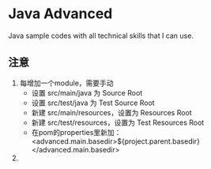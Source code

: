 # Java Advanced
Java sample codes with all technical skills that I can use.


## 注意
1. 每增加一个module，需要手动
    * 设置 src/main/java 为 Source Root
    * 设置 src/test/java 为 Test Source Root
    * 新建 src/main/resources，设置为 Resources Root
    * 新建 src/test/resources，设置为 Test Resources Root
    * 在pom的properties里新加：<advanced.main.basedir>${project.parent.basedir}</advanced.main.basedir>
2. 
